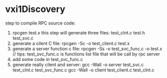 # vxi1Discovery
step to compile RPC source code:
1. rpcgen test.x
   this step will generate three files: test_clnt.c test.h test_svc.c
2. generate a cilent C file:
   rpcgen -Sc -o test_client.c test.x
3. generate a server function c file:
   rpcgen -Ss -o test_svc_func.c -o test.x // tips: test_svc_func.c is functions list file that will be call by rpc server
4. add some code in test_svc_func.c 
5. generate really cilent and server:
   gcc -Wall -o server test_svc.c test_clnt.c test_svc_func.c
   gcc -Wall -o client test_client.c test_clnt.c 
